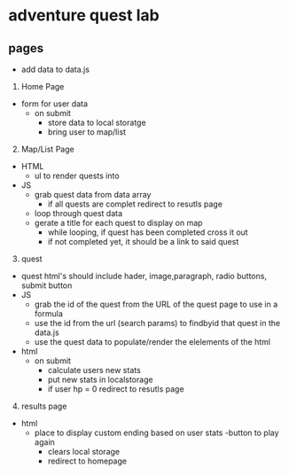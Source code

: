 # adventure quest lab
## pages
- add data to data.js
1. Home Page
- form for user data
    - on submit
        - store data to local storatge
        - bring user to map/list
2. Map/List Page
 - HTML
    * ul to render quests into
- JS
    - grab quest data from data array
        - if all quests are complet redirect to resutls page
    - loop through quest data
    - gerate a title for each quest to display on map 
        - while looping, if quest has been completed cross it out
        - if not completed yet, it should be a link to said quest
3. quest
- quest html's should include hader, image,paragraph, radio buttons, submit button
- JS
    - grab the id of the quest from the URL of the quest page to use in a formula
    - use the id from the url (search params) to findbyid that quest in the data.js
    - use the quest data to populate/render the elelements of the html
- html
    - on submit
        - calculate users new stats
        - put new stats in localstorage
        - if user hp = 0 redirect to resutls page
4. results page
- html
    - place to display custom ending based on user stats
    -button to play again
        - clears local storage
        - redirect to homepage